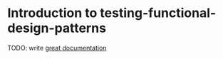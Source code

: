 # Introduction to testing-functional-design-patterns

TODO: write [great documentation](http://jacobian.org/writing/what-to-write/)
